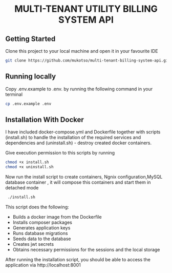 <h1 align="center">MULTI-TENANT UTILITY BILLING SYSTEM API </h1>

## Getting Started
Clone this project to your local machine and open it in your favourite IDE
```bash
git clone https://github.com/mukotso/multi-tenant-billing-system-api.git
```
## Running locally
Copy .env.example to .env. by running the following command in your terminal

```bash
cp .env.example .env 
```

## Installation With Docker
I have included docker-compose.yml and Dockerfile together with scripts (install.sh) to handle the installation of the required services and dependencies  and (uninstall.sh) - destroy created docker containers.

Give execution permission to this scripts by running
```bash
chmod +x install.sh 
chmod +x uninstall.sh 
```
Now run the install script to create  containers, Ngnix configuration,MySQL database container , it will compose this containers and start them in detached mode

```bash
 ./install.sh 
```


This script does the following:

- Builds a docker image from the Dockerfile
- Installs composer packages
- Generates application keys
- Runs database migrations
- Seeds data to the database
- Creates jwt secrets
- Obtains necessary permissions for the sessions and the local storage

After running the installation script, you should be able to access the application via http://localhost:8001
